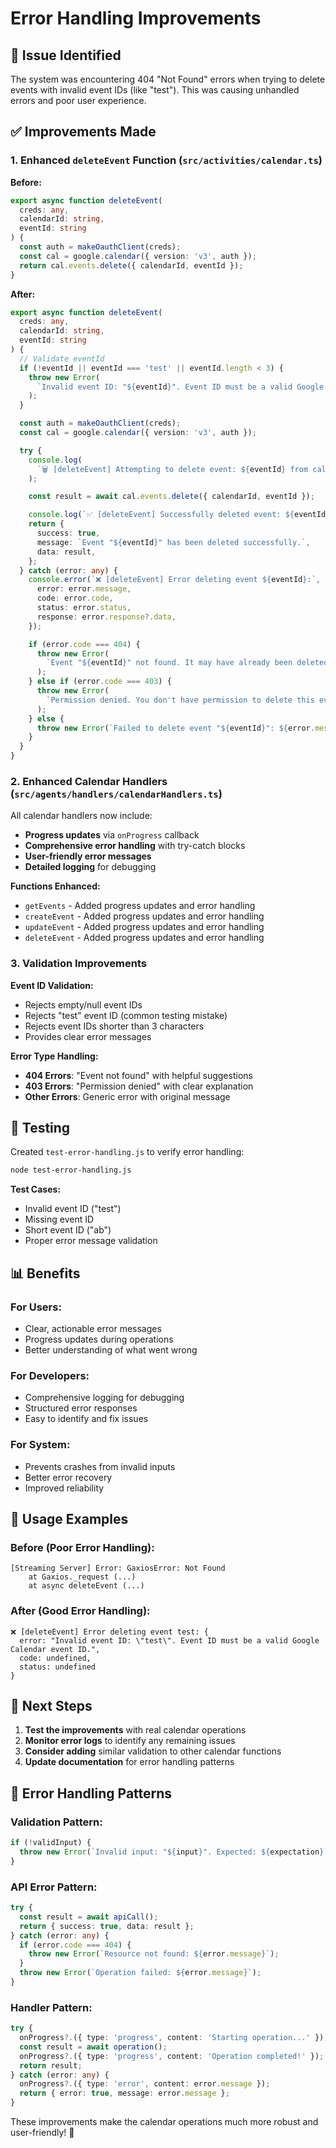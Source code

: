 # Error Handling Improvements

## 🐛 Issue Identified

The system was encountering 404 "Not Found" errors when trying to delete events with invalid event IDs (like "test"). This was causing unhandled errors and poor user experience.

## ✅ Improvements Made

### 1. **Enhanced `deleteEvent` Function** (`src/activities/calendar.ts`)

**Before:**

```typescript
export async function deleteEvent(
  creds: any,
  calendarId: string,
  eventId: string
) {
  const auth = makeOauthClient(creds);
  const cal = google.calendar({ version: 'v3', auth });
  return cal.events.delete({ calendarId, eventId });
}
```

**After:**

```typescript
export async function deleteEvent(
  creds: any,
  calendarId: string,
  eventId: string
) {
  // Validate eventId
  if (!eventId || eventId === 'test' || eventId.length < 3) {
    throw new Error(
      `Invalid event ID: "${eventId}". Event ID must be a valid Google Calendar event ID.`
    );
  }

  const auth = makeOauthClient(creds);
  const cal = google.calendar({ version: 'v3', auth });

  try {
    console.log(
      `🗑️ [deleteEvent] Attempting to delete event: ${eventId} from calendar: ${calendarId}`
    );

    const result = await cal.events.delete({ calendarId, eventId });

    console.log(`✅ [deleteEvent] Successfully deleted event: ${eventId}`);
    return {
      success: true,
      message: `Event "${eventId}" has been deleted successfully.`,
      data: result,
    };
  } catch (error: any) {
    console.error(`❌ [deleteEvent] Error deleting event ${eventId}:`, {
      error: error.message,
      code: error.code,
      status: error.status,
      response: error.response?.data,
    });

    if (error.code === 404) {
      throw new Error(
        `Event "${eventId}" not found. It may have already been deleted or the event ID is incorrect.`
      );
    } else if (error.code === 403) {
      throw new Error(
        `Permission denied. You don't have permission to delete this event.`
      );
    } else {
      throw new Error(`Failed to delete event "${eventId}": ${error.message}`);
    }
  }
}
```

### 2. **Enhanced Calendar Handlers** (`src/agents/handlers/calendarHandlers.ts`)

All calendar handlers now include:

- **Progress updates** via `onProgress` callback
- **Comprehensive error handling** with try-catch blocks
- **User-friendly error messages**
- **Detailed logging** for debugging

**Functions Enhanced:**

- `getEvents` - Added progress updates and error handling
- `createEvent` - Added progress updates and error handling
- `updateEvent` - Added progress updates and error handling
- `deleteEvent` - Added progress updates and error handling

### 3. **Validation Improvements**

**Event ID Validation:**

- Rejects empty/null event IDs
- Rejects "test" event ID (common testing mistake)
- Rejects event IDs shorter than 3 characters
- Provides clear error messages

**Error Type Handling:**

- **404 Errors**: "Event not found" with helpful suggestions
- **403 Errors**: "Permission denied" with clear explanation
- **Other Errors**: Generic error with original message

## 🧪 Testing

Created `test-error-handling.js` to verify error handling:

```bash
node test-error-handling.js
```

**Test Cases:**

- Invalid event ID ("test")
- Missing event ID
- Short event ID ("ab")
- Proper error message validation

## 📊 Benefits

### **For Users:**

- Clear, actionable error messages
- Progress updates during operations
- Better understanding of what went wrong

### **For Developers:**

- Comprehensive logging for debugging
- Structured error responses
- Easy to identify and fix issues

### **For System:**

- Prevents crashes from invalid inputs
- Better error recovery
- Improved reliability

## 🔧 Usage Examples

### **Before (Poor Error Handling):**

```
[Streaming Server] Error: GaxiosError: Not Found
    at Gaxios._request (...)
    at async deleteEvent (...)
```

### **After (Good Error Handling):**

```
❌ [deleteEvent] Error deleting event test: {
  error: "Invalid event ID: \"test\". Event ID must be a valid Google Calendar event ID.",
  code: undefined,
  status: undefined
}
```

## 🚀 Next Steps

1. **Test the improvements** with real calendar operations
2. **Monitor error logs** to identify any remaining issues
3. **Consider adding** similar validation to other calendar functions
4. **Update documentation** for error handling patterns

## 📝 Error Handling Patterns

### **Validation Pattern:**

```typescript
if (!validInput) {
  throw new Error(`Invalid input: "${input}". Expected: ${expectation}`);
}
```

### **API Error Pattern:**

```typescript
try {
  const result = await apiCall();
  return { success: true, data: result };
} catch (error: any) {
  if (error.code === 404) {
    throw new Error(`Resource not found: ${error.message}`);
  }
  throw new Error(`Operation failed: ${error.message}`);
}
```

### **Handler Pattern:**

```typescript
try {
  onProgress?.({ type: 'progress', content: 'Starting operation...' });
  const result = await operation();
  onProgress?.({ type: 'progress', content: 'Operation completed!' });
  return result;
} catch (error: any) {
  onProgress?.({ type: 'error', content: error.message });
  return { error: true, message: error.message };
}
```

These improvements make the calendar operations much more robust and user-friendly! 🎉
